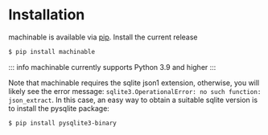 # Installation

machinable is available via [pip](https://pypi.org/project/machinable/). Install the current release

```bash
$ pip install machinable
```

::: info
machinable currently supports Python 3.9 and higher
:::

Note that machinable requires the sqlite json1 extension, otherwise, you will likely see the error message:
`sqlite3.OperationalError: no such function: json_extract`. In this case, an easy way to obtain a suitable sqlite version is to install the pysqlite package: 


```bash
$ pip install pysqlite3-binary
```


